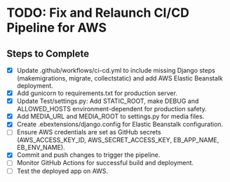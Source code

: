 # TODO: Fix and Relaunch CI/CD Pipeline for AWS

## Steps to Complete
- [x] Update .github/workflows/ci-cd.yml to include missing Django steps (makemigrations, migrate, collectstatic) and add AWS Elastic Beanstalk deployment.
- [x] Add gunicorn to requirements.txt for production server.
- [x] Update Test/settings.py: Add STATIC_ROOT, make DEBUG and ALLOWED_HOSTS environment-dependent for production safety.
- [x] Add MEDIA_URL and MEDIA_ROOT to settings.py for media files.
- [x] Create .ebextensions/django.config for Elastic Beanstalk configuration.
- [ ] Ensure AWS credentials are set as GitHub secrets (AWS_ACCESS_KEY_ID, AWS_SECRET_ACCESS_KEY, EB_APP_NAME, EB_ENV_NAME).
- [x] Commit and push changes to trigger the pipeline.
- [ ] Monitor GitHub Actions for successful build and deployment.
- [ ] Test the deployed app on AWS.
